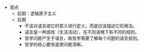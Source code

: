 - 观点
	- 前期：逻辑原子主义
	- 后期
		- 不该对语言或它的意义进行定义，而是应该描述它的用法。
		- 语言是一种游戏（生活活动），在不同语境下有不同的规则。
		- 哲学问题产生于语言，故哲学需要了解每个问题的语言规则。
		- 哲学的核心要务是使问题清晰。